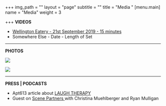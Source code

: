 +++
img_path = ""
layout = "page"
subtitle = ""
title = "Media "
[menu.main]
name = "Media"
weight = 3

+++
**VIDEOS**

* [Wellington Eatery - 21st September 2019 - 15 minutes ](https://www.youtube.com/ "Wellinton Eatery")
* Somewhere Else - Date - Length of Set

***

**PHOTOS**

![](/images/portrait.jpg)

![](/images/CapitalComedy_Pub101_137.jpg)

***

**PRESS | PODCASTS**

* Apt613 article about [LAUGH THERAPY](https://apt613.ca/laugh-therapy/ "LT apt613 ")
* Guest on [Scene Partners ](https://podcasts.apple.com/us/podcast/sex-advice-im-good-at-it-ft-tash-naved/id1289672118?i=1000400968733)with Christina Muehlberger and Ryan Mulligan